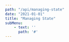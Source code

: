 ```yaml
---
path: "/api/managing-state"
date: "2021-01-01"
title: "Managing State"
subMenu: 
    - text: ''
      path: '#'
---
```


